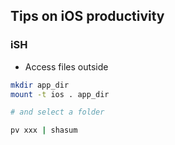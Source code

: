 ## Tips on iOS productivity



### iSH

* Access files outside

```bash
mkdir app_dir
mount -t ios . app_dir

# and select a folder

pv xxx | shasum

```
